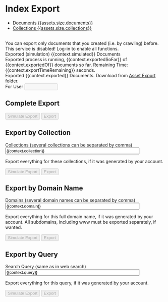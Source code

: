 # Index Export

<ul class="nav nav-pills" role="tablist">
  <li role="presentation" class="active"><a href="#">Documents <span class="badge">{{assets.size.documents}}</span></a></li>
  <li role="presentation" class="active"><a href="#">Collections <span class="badge">{{assets.size.collections}}</span></a></li>
</ul>

<br>
You can export only documents that you created (i.e. by crawling) before.

<div id="DisabledWarning" class="alert alert-danger" role="alert">This service is disabled! Log-in to enable all functions.</div>
<div id="SimulatedSuccess" class="alert alert-warning" role="alert">Exported (simulation) {{context.simulated}} Documents</div>
<div id="ExportRunning" class="alert alert-info" role="alert">Exported process is running, {{context.exportedSoFar}} of {{context.exportedOf}} documents so far. Remaining Time: {{context.exportTimeRemaining}} seconds.</div>
<div id="ExportSuccess" class="alert alert-info" role="alert">Exported {{context.exported}} Documents. Download from <a href="/data_warehouse/assets/?path=/export">Asset Export</a> folder.</div>


<form action=".">
<div class="form-group" id="forUserDiv">
    <label for="forUser">For User</label>
    <input class="form-control" name="forUser" id="forUser" type="text" size="10" maxlength="10" value="" disabled/>
</div>
</form>


## Complete Export

<form action=".">
<input type="hidden" id="expected" name="expected" value="{{context.simulated}}">
<button type="submit" name="AllSimulateExport" value="Simulate Export" id="AllSimulateExport" class="btn btn-info" disabled/>Simulate Export</button>
<button type="submit" name="AllExport" value="Export" id="AllExport" class="btn btn-success" disabled/>Export</button>
</form>


## Export by Collection

<form action=".">
<div class="form-group">
    <label for="collection">Collections (several collections can be separated by comma)</label>
    <input class="form-control" name="collection" id="collection" type="text" size="50" maxlength="256" value="{{context.collection}}" placeholder="user"/>
    <input type="hidden" id="expected" name="expected" value="{{context.simulated}}">
    <p class="help-block">Export everything for these collections, if it was generated by your account.</p>
</div>

<button type="submit" name="CollectionSimulateExport" value="Simulate Export" id="CollectionSimulateExport" class="btn btn-info" disabled/>Simulate Export</button>
<button type="submit" name="CollectionExport" value="Export" id="CollectionExport" class="btn btn-success" disabled/>Export</button>
</form>


## Export by Domain Name

<form action=".">
<div class="form-group">
    <label for="domain">Domains (several domain names can be separated by comma)</label>
    <input class="form-control" name="domain" id="domain" type="text" size="50" maxlength="256" value="{{context.domain}}" placeholder="demo-domain-name.org"/>
    <input type="hidden" id="expected" name="expected" value="{{context.simulated}}">
    <p class="help-block">Export everything for this full domain name, if it was generated by your account. All subdomains, including www must be exported separately, if wanted.</p>
</div>

<button type="submit" name="DomainSimulateExport" value="Simulate Export" id="DomainSimulateExport" class="btn btn-info" disabled/>Simulate Export</button>
<button type="submit" name="DomainExport" value="Export" id="DomainExport" class="btn btn-success" disabled/>Export</button>
</form>


## Export by Query

<form action=".">
<div class="form-group">
    <label for="query">Search Query (same as in web search)</label>
    <input class="form-control" name="query" id="query" type="text" size="50" maxlength="256" value="{{context.query}}" placeholder=""/>
    <input type="hidden" id="expected" name="expected" value="{{context.simulated}}">
    <p class="help-block">Export everything for this query, if it was generated by your account.</p>
</div>

<button type="submit" name="QuerySimulateExport" value="Simulate Export" id="QuerySimulateExport" class="btn btn-info" disabled/>Simulate Export</button>
<button type="submit" name="QueryExport" value="Export" id="QueryExport" class="btn btn-success" disabled/>Export</button>
</form>

<script>
document.getElementById("forUser").value = "{{context.forUser}}";
document.getElementById("forUser").disabled = {{context.forUser_disabled}};
if ({{context.forUser_disabled}}) document.getElementById("forUserDiv").remove();
document.getElementById("AllSimulateExport").disabled = {{context.simulate_disabled}};
document.getElementById("AllExport").disabled = {{context.all_export_disabled}};
document.getElementById("CollectionSimulateExport").disabled = {{context.simulate_disabled}};
document.getElementById("CollectionExport").disabled = {{context.collection_export_disabled}};
document.getElementById("DomainSimulateExport").disabled = {{context.simulate_disabled}};
document.getElementById("DomainExport").disabled = {{context.domain_export_disabled}};
document.getElementById("QuerySimulateExport").disabled = {{context.simulate_disabled}};
document.getElementById("QueryExport").disabled = {{context.query_export_disabled}};
if (!{{context.simulate_disabled}}) document.getElementById("DisabledWarning").remove();
if ({{context.simulated}} == 0) document.getElementById("SimulatedSuccess").remove();
if ({{context.exportTimeRemaining}} == 0) document.getElementById("ExportRunning").remove();
if ({{context.exported}} == 0) document.getElementById("ExportSuccess").remove();
</script>